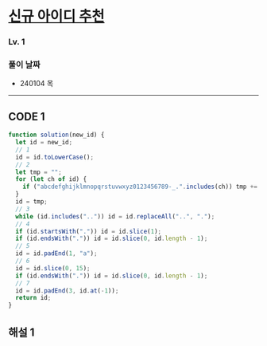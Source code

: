 # [신규 아이디 추천](https://school.programmers.co.kr/learn/courses/30/lessons/72410)

### Lv. 1

### 풀이 날짜

- 240104 목

---

## CODE 1

```javascript
function solution(new_id) {
  let id = new_id;
  // 1
  id = id.toLowerCase();
  // 2
  let tmp = "";
  for (let ch of id) {
    if ("abcdefghijklmnopqrstuvwxyz0123456789-_.".includes(ch)) tmp += ch;
  }
  id = tmp;
  // 3
  while (id.includes("..")) id = id.replaceAll("..", ".");
  // 4
  if (id.startsWith(".")) id = id.slice(1);
  if (id.endsWith(".")) id = id.slice(0, id.length - 1);
  // 5
  id = id.padEnd(1, "a");
  // 6
  id = id.slice(0, 15);
  if (id.endsWith(".")) id = id.slice(0, id.length - 1);
  // 7
  id = id.padEnd(3, id.at(-1));
  return id;
}
```

## 해설 1
